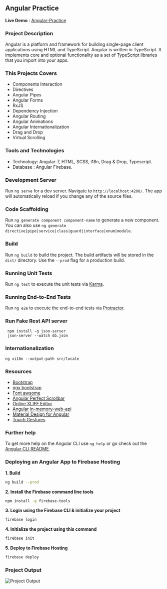 ## Angular Practice

**Live Demo** : [Angular-Practice](https://angular-features.firebaseapp.com)

### Project Description

Angular is a platform and framework for building single-page client applications using HTML and TypeScript. Angular is written in TypeScript. It implements core and optional functionality as a set of TypeScript libraries that you import into your apps.


### This Projects Covers

- Components Interaction
- Directives
- Angular Pipes
- Angular Forms
- RxJS
- Dependency Injection
- Angular Routing
- Angular Animations
- Angular Internationalization
- Drag and Drop
- Virtual Scrolling


### Tools and Technologies

- Technology: Angular-7, HTML, SCSS, i18n, Drag & Drop, Typescript.
- Database : Angular Firebase.


### Development Server

Run `ng serve` for a dev server. Navigate to `http://localhost:4200/`. The app will automatically reload if you change any of the source files.

### Code Scaffolding

Run `ng generate component component-name` to generate a new component. You can also use `ng generate directive|pipe|service|class|guard|interface|enum|module`.

### Build

Run `ng build` to build the project. The build artifacts will be stored in the `dist/` directory. Use the `--prod` flag for a production build.

### Running Unit Tests

Run `ng test` to execute the unit tests via [Karma](https://karma-runner.github.io).

### Running End-to-End Tests

Run `ng e2e` to execute the end-to-end tests via [Protractor](http://www.protractortest.org/).

### Run Fake Rest API server

```
 npm install -g json-server
 json-server --watch db.json 
```

### Internationalization

```
ng xi18n --output-path src/locale
```

### Resources

*   [Bootstrap](https://getbootstrap.com/)
*   [ngx bootstrap](https://valor-software.com/ngx-bootstrap/)
*   [Font awsome](http://fontawesome.io/)
*   [Angular Perfect Scrollbar](https://github.com/zefoy/ngx-perfect-scrollbar)
*   [Online XLIFF Editor](http://xliff.brightec.co.uk/)
*   [Angular in-memory-web-api](https://github.com/angular/in-memory-web-api#readme)
*   [Material Design for Angular](https://github.com/angular/components#readme)
*   [Touch Gestures](http://hammerjs.github.io/)

### Further help

To get more help on the Angular CLI use `ng help` or go check out the [Angular CLI README](https://github.com/angular/angular-cli/blob/master/README.md).

### Deploying an Angular App to Firebase Hosting

**1. Build**
```bash
ng build --prod
```
**2. Install the Firebase command line tools**
```bash
npm install -g firebase-tools
```
**3. Login using the Firebase CLI & initialize your project**
```bash
firebase login
```
**4. Initialize the project using this command**
```bash
firebase init
```
**5. Deploy to Firebase Hosting**
```bash
firebase deploy
```

### Project Output

![Project Output](https://github.com/learning-zone/angular-interview-questions/blob/master/angular-practice/src/assets/img/angular-features.png)
